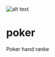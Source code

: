 ![alt text](http://donnemartin.com/wp-content/uploads/2014/10/poker_cover.jpg)

poker
============

Poker hand ranke